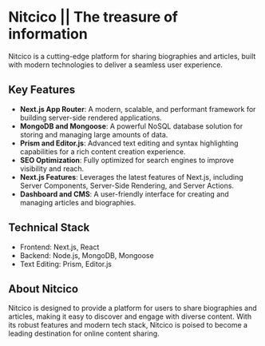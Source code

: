 **Nitcico || The treasure of information**
========================================

Nitcico is a cutting-edge platform for sharing biographies and articles, built with modern technologies to deliver a seamless user experience.

**Key Features**
---------------

* **Next.js App Router**: A modern, scalable, and performant framework for building server-side rendered applications.
* **MongoDB and Mongoose**: A powerful NoSQL database solution for storing and managing large amounts of data.
* **Prism and Editor.js**: Advanced text editing and syntax highlighting capabilities for a rich content creation experience.
* **SEO Optimization**: Fully optimized for search engines to improve visibility and reach.
* **Next.js Features**: Leverages the latest features of Next.js, including Server Components, Server-Side Rendering, and Server Actions.
* **Dashboard and CMS**: A user-friendly interface for creating and managing articles and biographies.

**Technical Stack**
------------------

* Frontend: Next.js, React
* Backend: Node.js, MongoDB, Mongoose
* Text Editing: Prism, Editor.js

**About Nitcico**
-----------------

Nitcico is designed to provide a platform for users to share biographies and articles, making it easy to discover and engage with diverse content. With its robust features and modern tech stack, Nitcico is poised to become a leading destination for online content sharing.
